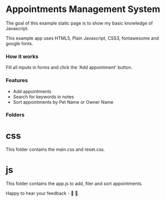 # Appointments Management System

The goal of this example static page is to show my basic knowledge of Javascript.

This example app uses HTML5, Plain Javascript, CSS3, fontawesome and google fonts.

### How it works

Fill all inputs in forms and click the 'Add appointment' button.

### Features
- Add appointments
- Search for keywords in notes
- Sort appointments by Pet Name or Owner Name


### Folders

# css
This folder contains the main.css and reset.css.

# js
This folder contains the app.js to add, filer and sort appointments.


Happy to hear your feedback - 🚀 🎉.
